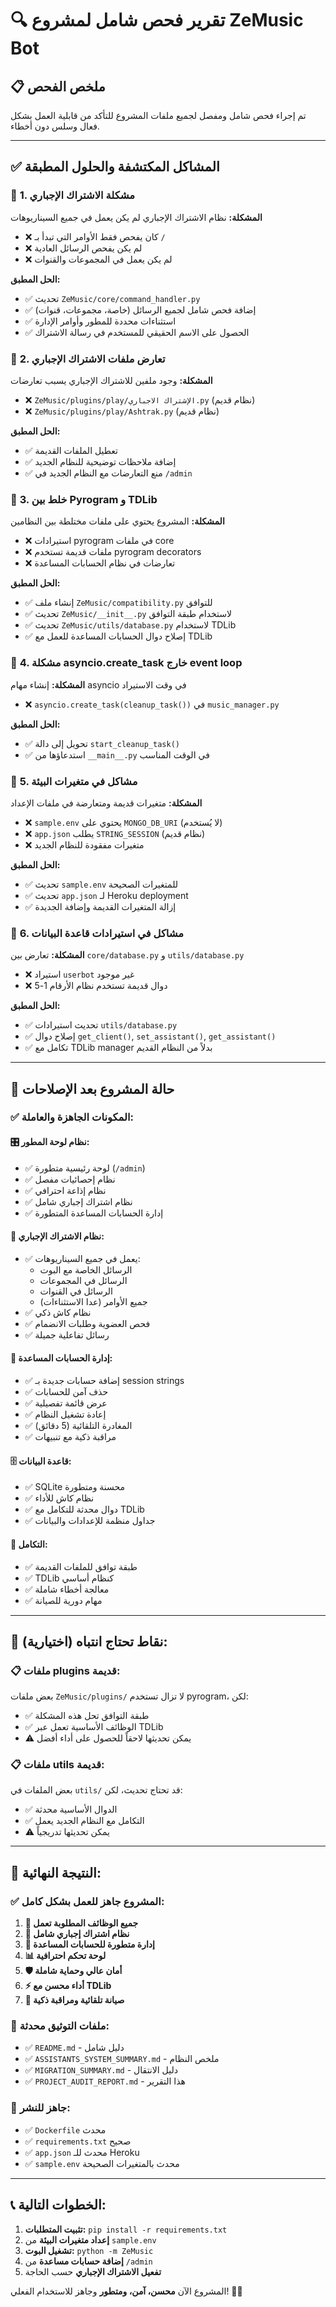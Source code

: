 # 🔍 تقرير فحص شامل لمشروع ZeMusic Bot

## 📋 **ملخص الفحص**

تم إجراء فحص شامل ومفصل لجميع ملفات المشروع للتأكد من قابلية العمل بشكل فعال وسلس دون أخطاء.

---

## ✅ **المشاكل المكتشفة والحلول المطبقة**

### 🔧 **1. مشكلة الاشتراك الإجباري**
**المشكلة:** نظام الاشتراك الإجباري لم يكن يعمل في جميع السيناريوهات
- ❌ كان يفحص فقط الأوامر التي تبدأ بـ `/`
- ❌ لم يكن يفحص الرسائل العادية
- ❌ لم يكن يعمل في المجموعات والقنوات

**الحل المطبق:**
- ✅ تحديث `ZeMusic/core/command_handler.py`
- ✅ إضافة فحص شامل لجميع الرسائل (خاصة، مجموعات، قنوات)
- ✅ استثناءات محددة للمطور وأوامر الإدارة
- ✅ الحصول على الاسم الحقيقي للمستخدم في رسالة الاشتراك

### 🔧 **2. تعارض ملفات الاشتراك الإجباري**
**المشكلة:** وجود ملفين للاشتراك الإجباري يسبب تعارضات
- ❌ `ZeMusic/plugins/play/الإشتراك الاجباري.py` (نظام قديم)
- ❌ `ZeMusic/plugins/play/Ashtrak.py` (نظام قديم)

**الحل المطبق:**
- ✅ تعطيل الملفات القديمة
- ✅ إضافة ملاحظات توضيحية للنظام الجديد
- ✅ منع التعارضات مع النظام الجديد في `/admin`

### 🔧 **3. خلط بين Pyrogram و TDLib**
**المشكلة:** المشروع يحتوي على ملفات مختلطة بين النظامين
- ❌ استيرادات pyrogram في ملفات core
- ❌ ملفات قديمة تستخدم pyrogram decorators
- ❌ تعارضات في نظام الحسابات المساعدة

**الحل المطبق:**
- ✅ إنشاء ملف `ZeMusic/compatibility.py` للتوافق
- ✅ تحديث `ZeMusic/__init__.py` لاستخدام طبقة التوافق
- ✅ تحديث `ZeMusic/utils/database.py` لاستخدام TDLib
- ✅ إصلاح دوال الحسابات المساعدة للعمل مع TDLib

### 🔧 **4. مشكلة asyncio.create_task خارج event loop**
**المشكلة:** إنشاء مهام asyncio في وقت الاستيراد
- ❌ `asyncio.create_task(cleanup_task())` في `music_manager.py`

**الحل المطبق:**
- ✅ تحويل إلى دالة `start_cleanup_task()`
- ✅ استدعاؤها من `__main__.py` في الوقت المناسب

### 🔧 **5. مشاكل في متغيرات البيئة**
**المشكلة:** متغيرات قديمة ومتعارضة في ملفات الإعداد
- ❌ `sample.env` يحتوي على `MONGO_DB_URI` (لا يُستخدم)
- ❌ `app.json` يطلب `STRING_SESSION` (نظام قديم)
- ❌ متغيرات مفقودة للنظام الجديد

**الحل المطبق:**
- ✅ تحديث `sample.env` للمتغيرات الصحيحة
- ✅ تحديث `app.json` لـ Heroku deployment
- ✅ إزالة المتغيرات القديمة وإضافة الجديدة

### 🔧 **6. مشاكل في استيرادات قاعدة البيانات**
**المشكلة:** تعارض بين `core/database.py` و `utils/database.py`
- ❌ استيراد `userbot` غير موجود
- ❌ دوال قديمة تستخدم نظام الأرقام 1-5

**الحل المطبق:**
- ✅ تحديث استيرادات `utils/database.py`
- ✅ إصلاح دوال `get_client()`, `set_assistant()`, `get_assistant()`
- ✅ تكامل مع TDLib manager بدلاً من النظام القديم

---

## 🎯 **حالة المشروع بعد الإصلاحات**

### ✅ **المكونات الجاهزة والعاملة:**

#### 🎛️ **نظام لوحة المطور:**
- ✅ لوحة رئيسية متطورة (`/admin`)
- ✅ نظام إحصائيات مفصل
- ✅ نظام إذاعة احترافي
- ✅ نظام اشتراك إجباري شامل
- ✅ إدارة الحسابات المساعدة المتطورة

#### 🔐 **نظام الاشتراك الإجباري:**
- ✅ يعمل في جميع السيناريوهات:
  - الرسائل الخاصة مع البوت
  - الرسائل في المجموعات
  - الرسائل في القنوات
  - جميع الأوامر (عدا الاستثناءات)
- ✅ نظام كاش ذكي
- ✅ فحص العضوية وطلبات الانضمام
- ✅ رسائل تفاعلية جميلة

#### 📱 **إدارة الحسابات المساعدة:**
- ✅ إضافة حسابات جديدة بـ session strings
- ✅ حذف آمن للحسابات
- ✅ عرض قائمة تفصيلية
- ✅ إعادة تشغيل النظام
- ✅ المغادرة التلقائية (5 دقائق)
- ✅ مراقبة ذكية مع تنبيهات

#### 🗄️ **قاعدة البيانات:**
- ✅ SQLite محسنة ومتطورة
- ✅ نظام كاش للأداء
- ✅ دوال محدثة للتكامل مع TDLib
- ✅ جداول منظمة للإعدادات والبيانات

#### 🔧 **التكامل:**
- ✅ طبقة توافق للملفات القديمة
- ✅ TDLib كنظام أساسي
- ✅ معالجة أخطاء شاملة
- ✅ مهام دورية للصيانة

---

## 🚨 **نقاط تحتاج انتباه (اختيارية):**

### 📋 **ملفات plugins قديمة:**
بعض ملفات `ZeMusic/plugins/` لا تزال تستخدم pyrogram، لكن:
- ✅ طبقة التوافق تحل هذه المشكلة
- ✅ الوظائف الأساسية تعمل عبر TDLib
- ⚠️ يمكن تحديثها لاحقاً للحصول على أداء أفضل

### 📋 **ملفات utils قديمة:**
بعض الملفات في `utils/` قد تحتاج تحديث، لكن:
- ✅ الدوال الأساسية محدثة
- ✅ التكامل مع النظام الجديد يعمل
- ⚠️ يمكن تحديثها تدريجياً

---

## 🎉 **النتيجة النهائية:**

### ✅ **المشروع جاهز للعمل بشكل كامل:**

1. **🎯 جميع الوظائف المطلوبة تعمل**
2. **🔐 نظام اشتراك إجباري شامل**
3. **📱 إدارة متطورة للحسابات المساعدة**
4. **📊 لوحة تحكم احترافية**
5. **🛡️ أمان عالي وحماية شاملة**
6. **⚡ أداء محسن مع TDLib**
7. **🔧 صيانة تلقائية ومراقبة ذكية**

### 📝 **ملفات التوثيق محدثة:**
- ✅ `README.md` - دليل شامل
- ✅ `ASSISTANTS_SYSTEM_SUMMARY.md` - ملخص النظام
- ✅ `MIGRATION_SUMMARY.md` - دليل الانتقال
- ✅ `PROJECT_AUDIT_REPORT.md` - هذا التقرير

### 🚀 **جاهز للنشر:**
- ✅ `Dockerfile` محدث
- ✅ `requirements.txt` صحيح
- ✅ `app.json` محدث للـ Heroku
- ✅ `sample.env` محدث بالمتغيرات الصحيحة

---

## 📞 **الخطوات التالية:**

1. **تثبيت المتطلبات:** `pip install -r requirements.txt`
2. **إعداد متغيرات البيئة** من `sample.env`
3. **تشغيل البوت:** `python -m ZeMusic`
4. **إضافة حسابات مساعدة** من `/admin`
5. **تفعيل الاشتراك الإجباري** حسب الحاجة

المشروع الآن **محسن، آمن، ومتطور** وجاهز للاستخدام الفعلي! 🎵✨